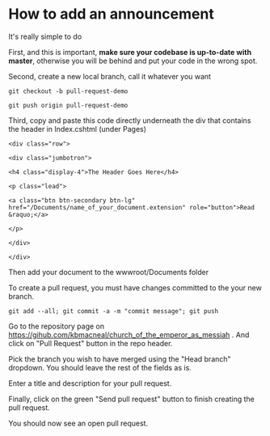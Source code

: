 # How to add an announcement

It's really simple to do

First, and this is important, **make sure your codebase is up-to-date with master**, otherwise you will be behind and put your code in the wrong spot.

Second, create a new local branch, call it whatever you want

`git checkout -b pull-request-demo`

`git push origin pull-request-demo`

Third, copy and paste this code directly underneath the div that contains the header in Index.cshtml (under Pages)
```
<div class="row">

<div class="jumbotron">

<h4 class="display-4">The Header Goes Here</h4>

<p class="lead">

<a class="btn btn-secondary btn-lg" href="/Documents/name_of_your_document.extension" role="button">Read &raquo;</a>

</p>

</div>

</div>
```

Then add your document to the wwwroot/Documents folder

To create a pull request, you must have changes committed to the your new branch.

`git add --all; git commit -a -m "commit message"; git push`

Go to the repository page on <https://gihub.com/kbmacneal/church_of_the_emperor_as_messiah> . And click on "Pull Request" button in the repo header.

Pick the branch you wish to have merged using the "Head branch" dropdown. You should leave the rest of the fields as is.

Enter a title and description for your pull request. 

Finally, click on the green "Send pull request" button to finish creating the pull request.

You should now see an open pull request.